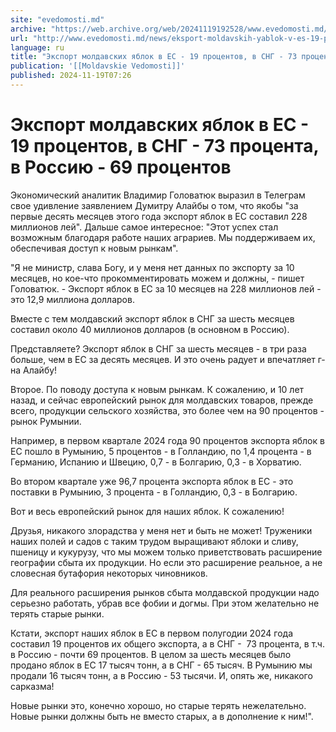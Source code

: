 ```yaml
---
site: "evedomosti.md"
archive: "https://web.archive.org/web/20241119192528/www.evedomosti.md/news/eksport-moldavskih-yablok-v-es-19-procentov-v-sng-73-procent"
url: "http://www.evedomosti.md/news/eksport-moldavskih-yablok-v-es-19-procentov-v-sng-73-procent"
language: ru
title: "Экспорт молдавских яблок в ЕС - 19 процентов, в СНГ - 73 процента, в Россию - 69 процентов"
publication: '[[Moldavskie Vedomosti]]'
published: 2024-11-19T07:26
---
```


# Экспорт молдавских яблок в ЕС - 19 процентов, в СНГ - 73 процента, в Россию - 69 процентов

Экономический аналитик Владимир Головатюк выразил в Телеграм свое удивление заявлением Думитру Алайбы о том, что якобы "за первые десять месяцев этого года экспорт яблок в ЕС составил 228 миллионов лей". Дальше самое интересное: "Этот успех стал возможным благодаря работе наших аграриев. Мы поддерживаем их, обеспечивая доступ к новым рынкам".

"Я не министр, слава Богу, и у меня нет данных по экспорту за 10 месяцев, но кое-что прокомментировать можем и должны, - пишет Головатюк. - Экспорт яблок в ЕС за 10 месяцев на 228 миллионов лей - это 12,9 миллиона долларов.

Вместе с тем молдавский экспорт яблок в СНГ за шесть месяцев составил около 40 миллионов долларов (в основном в Россию).

Представляете? Экспорт яблок в СНГ за шесть месяцев - в три раза больше, чем в ЕС за десять месяцев. И это очень радует и впечатляет г-на Алайбу!

Второе. По поводу доступа к новым рынкам. К сожалению, и 10 лет назад, и сейчас европейский рынок для молдавских товаров, прежде всего, продукции сельского хозяйства, это более чем на 90 процентов - рынок Румынии.

Например, в первом квартале 2024 года 90 процентов экспорта яблок в ЕС пошло в Румынию, 5 процентов - в Голландию, по 1,4 процента - в Германию, Испанию и Швецию, 0,7 - в Болгарию, 0,3 - в Хорватию.

Во втором квартале уже 96,7 процента экспорта яблок в ЕС - это поставки в Румынию, 3 процента - в Голландию, 0,3 - в Болгарию.

Вот и весь европейский рынок для наших яблок. К сожалению!

Друзья, никакого злорадства у меня нет и быть не может! Труженики наших полей и садов с таким трудом выращивают яблоки и сливу, пшеницу и кукурузу, что мы можем только приветствовать расширение географии сбыта их продукции. Но если это расширение реальное, а не словесная бутафория некоторых чиновников.

Для реального расширения рынков сбыта молдавской продукции надо серьезно работать, убрав все фобии и догмы. При этом желательно не терять старые рынки.

Кстати, экспорт наших яблок в ЕС в первом полугодии 2024 года составил 19 процентов их общего экспорта, а в СНГ -  73 процента, в т.ч. в Россию - почти 69 процентов. В целом за шесть месяцев было продано яблок в ЕС 17 тысяч тонн, а в СНГ - 65 тысяч. В Румынию мы продали 16 тысяч тонн, а в Россию - 53 тысячи. И, опять же, никакого сарказма!

Новые рынки это, конечно хорошо, но старые терять нежелательно. Новые рынки должны быть не вместо старых, а в дополнение к ним!".